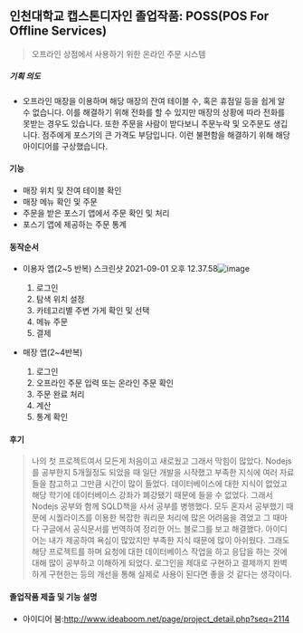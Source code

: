 ## 인천대학교 캡스톤디자인 졸업작품: POSS(POS For Offline Services)
>오프라인 상점에서 사용하기 위한 온라인 주문 시스템

##### 기획 의도
  * 오프라인 매장을 이용하며 해당 매장의 잔여 테이블 수, 혹은 휴점일 등을 쉽게 알 수 없습니다. 이를 해결하기 위해 전화를 할 수 있지만 매장의 상황에 따라 전화를 못받는 경우도 있습니다. 또한 주문을 사람이 받다보니 주문누락 및 오주문도 생깁니다. 점주에게 포스기의 큰 가격도 부담입니다. 이런 불편함을 해결하기 위해 해당 아이디어를 구상했습니다.

#### 기능
* 매장 위치 및 잔여 테이블 확인
* 매장 메뉴 확인 및 주문
* 주문을 받은 포스기 앱에서 주문 확인 및 처리
* 포스기 앱에 제공하는 주문 통계

#### 동작순서
* 이용자 앱(2~5 반복)
스크린샷 2021-09-01 오후 12.37.58![image](https://user-images.githubusercontent.com/77014020/131607872-3d808d42-7ff9-421e-a6c5-fdea7ae77d79.png)
    1. 로그인 
    2. 탐색 위치 설정
    3. 카테고리별 주변 가게 확인 및 선택
    4. 메뉴 주문
    5. 결제

* 매장 앱(2~4반복)
    1. 로그인
    2. 오프라인 주문 입력 또는 온라인 주문 확인
    3. 주문 완료 처리
    4. 계산
    5. 통계 확인

#### 후기
> 나의 첫 프로젝트여서 모든게 처음이고 새로웠고 그래서 막힘이 많았다. Nodejs를 공부한지 5개월정도 되었을 때 일단 개발을 시작했고 부족한 지식에 여러 자료들을 참고하고 그만큼 시간이 많이 들었다. 데이터베이스에 대한 지식이 없었고 해당 학기에 데이터베이스 강좌가 폐강됐기 때문에 들을 수 없었다. 그래서 Nodejs 공부와 함께 SQLD책을 사서 공부를 병행했다. 모두 혼자서 공부했기 때문에 시퀄라이즈를 이용한 복잡한 쿼리문 처리에 많은 어려움을 겪었고 그 때마다 구글에서 공식문서를 번역하여 정리한 어느 블로그를 보고 해결했다. 아이디어는 내가 제공하여 욕심이 많았지만 부족한 지식 때문에 많이 아쉬웠다. 그래도 해당 프로젝트를 하며 요청에 대한 데이터베이스 작업을 하고 응답을 하는 것에 대해 많이 공부하고 이해하게 되었다. 로그인을 제대로 구현하고 결제까지 완벽하게 구현한는 등의 개선을 통해 실제로 사용이 된다면 좋을 것 같다는 생각이다.

#### 졸업작품 제출 및 기능 설명
* 아이디어 붐:<http://www.ideaboom.net/page/project_detail.php?seq=2114>
